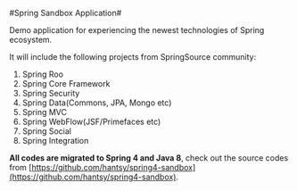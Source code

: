 #Spring Sandbox Application#

Demo application for experiencing the newest technologies of Spring ecosystem.

It will include the following projects from SpringSource community:

1. Spring Roo
2. Spring Core Framework
3. Spring Security
4. Spring Data(Commons, JPA,  Mongo etc)
5. Spring MVC
6. Spring WebFlow(JSF/Primefaces etc)
6. Spring Social
7. Spring Integration


**All codes are migrated to Spring 4 and Java 8**, check out the source codes from [https://github.com/hantsy/spring4-sandbox](https://github.com/hantsy/spring4-sandbox).